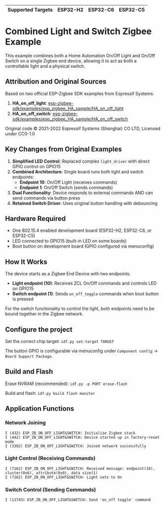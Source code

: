 | Supported Targets | ESP32-H2 | ESP32-C6 | ESP32-C5 |
| ----------------- | -------- | -------- | -------- |

# Combined Light and Switch Zigbee Example

This example combines both a Home Automation On/Off Light and On/Off Switch on a single Zigbee end device, allowing it to act as both a controllable light and a physical switch.

## Attribution and Original Sources

Based on two official ESP-Zigbee SDK examples from Espressif Systems:

1. **HA_on_off_light**: [esp-zigbee-sdk/examples/esp_zigbee_HA_sample/HA_on_off_light](https://github.com/espressif/esp-zigbee-sdk/tree/main/examples/esp_zigbee_HA_sample/HA_on_off_light)
2. **HA_on_off_switch**: [esp-zigbee-sdk/examples/esp_zigbee_HA_sample/HA_on_off_switch](https://github.com/espressif/esp-zigbee-sdk/tree/main/examples/esp_zigbee_HA_sample/HA_on_off_switch)

Original code © 2021-2022 Espressif Systems (Shanghai) CO LTD, Licensed under CC0-1.0

## Key Changes from Original Examples

1. **Simplified LED Control**: Replaced complex `light_driver` with direct GPIO control on GPIO15
2. **Combined Architecture**: Single board runs both light and switch endpoints:
   - **Endpoint 10**: On/Off Light (receives commands)
   - **Endpoint 1**: On/Off Switch (sends commands)
3. **Dual Functionality**: Device responds to external commands AND can send commands via button press
4. **Retained Switch Driver**: Uses original button handling with debouncing

## Hardware Required

* One 802.15.4 enabled development board (ESP32-H2, ESP32-C6, or ESP32-C5)
* LED connected to GPIO15 (built-in LED on some boards)
* Boot button on development board (GPIO configured via menuconfig)

## How It Works

The device starts as a Zigbee End Device with two endpoints:
- **Light endpoint (10)**: Receives ZCL On/Off commands and controls LED on GPIO15
- **Switch endpoint (1)**: Sends `on_off_toggle` commands when boot button is pressed

For the switch functionality to control the light, both endpoints need to be bound together in the Zigbee network.

## Configure the project

Set the correct chip target: `idf.py set-target TARGET`

The button GPIO is configurable via menuconfig under `Component config` → `Board Support Package`.

## Build and Flash

Erase NVRAM (recommended): `idf.py -p PORT erase-flash`

Build and flash: `idf.py build flash monitor`

## Application Functions

### Network Joining
```
I (432) ESP_ZB_ON_OFF_LIGHT&SWITCH: Initialize Zigbee stack
I (442) ESP_ZB_ON_OFF_LIGHT&SWITCH: Device started up in factory-reset mode
I (3382) ESP_ZB_ON_OFF_LIGHT&SWITCH: Joined network successfully
```

### Light Control (Receiving Commands)
```
I (7162) ESP_ZB_ON_OFF_LIGHT&SWITCH: Received message: endpoint(10), cluster(0x6), attribute(0x0), data size(1)
I (7162) ESP_ZB_ON_OFF_LIGHT&SWITCH: Light sets to On
```

### Switch Control (Sending Commands)
```
I (11743) ESP_ZB_ON_OFF_LIGHT&SWITCH: Send 'on_off toggle' command
```
